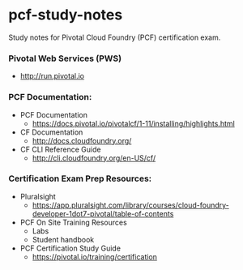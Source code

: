 # pcf-study-notes
Study notes for Pivotal Cloud Foundry (PCF) certification exam.

### Pivotal Web Services (PWS)
- http://run.pivotal.io

### PCF Documentation:
- PCF Documentation
  - https://docs.pivotal.io/pivotalcf/1-11/installing/highlights.html
- CF Documentation
  - http://docs.cloudfoundry.org/
- CF CLI Reference Guide
  - http://cli.cloudfoundry.org/en-US/cf/
	
	
### Certification Exam Prep Resources:
- Pluralsight   
  - https://app.pluralsight.com/library/courses/cloud-foundry-developer-1dot7-pivotal/table-of-contents
- PCF On Site Training Resources   
  - Labs
  - Student handbook
- PCF Certification Study Guide   
  - https://pivotal.io/training/certification
